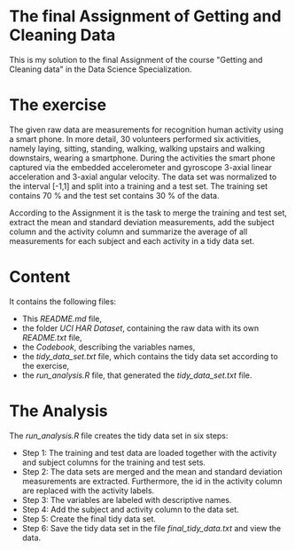 # The final Assignment of Getting and Cleaning Data

This is my solution to the final Assignment of the course "Getting and Cleaning
data" in the Data Science Specialization.

# The exercise
The given raw data are measurements for recognition human activity using a smart phone. In more detail, 30 volunteers performed six activities, namely laying, sitting, standing, walking, walking upstairs and walking downstairs, wearing a smartphone. During the activities the smart phone captured via the embedded accelerometer and gyroscope 3-axial linear acceleration and 3-axial angular velocity. The data set was normalized to the interval [-1,1] and split into a training and a test set. The training set contains 70 %  and the test set contains 30 % of the data.

According to the Assignment it is the task to merge the training and test set, extract the mean and standard deviation measurements, add the subject column and the activity column and summarize the average of all measurements for each subject and each activity in a tidy data set.

# Content

It contains the following files:
- This *README.md* file,  
- the folder *UCI HAR Dataset*, containing the raw data with its own *README.txt* file,  
- the *Codebook*, describing the variables names,  
- the *tidy_data_set.txt* file, which contains the tidy data set according to the
exercise,  
- the *run_analysis.R* file, that generated the *tidy_data_set.txt* file.

# The Analysis
The *run_analysis.R* file creates the tidy data set in six steps:
- Step 1: The training and test data are loaded together with the activity and subject columns for the training and test sets.  
- Step 2: The data sets are merged and the mean and standard deviation measurements are extracted. Furthermore, the id in the activity column are replaced with the activity labels.  
- Step 3: The variables are labeled with descriptive names.  
- Step 4: Add the subject and activity column to the data set.  
- Step 5: Create the final tidy data set.  
- Step 6: Save the tidy data set in the file *final_tidy_data.txt* and view the data.